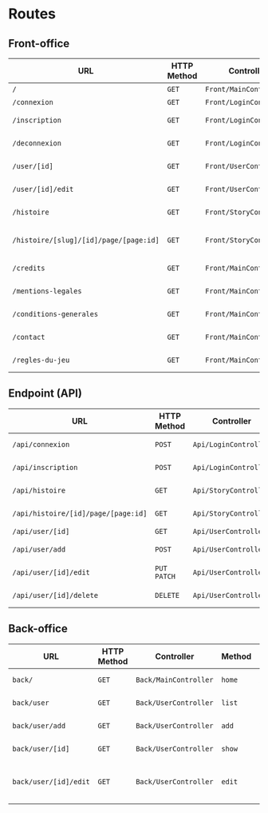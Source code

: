 # Routes

## Front-office

| URL                                    | HTTP Method | Controller              | Method       | Title                | Content            | Comment |
| -------------------------------------- | ----------- | ----------------------- | ------------ | -------------------- | ------------------ | ------- |
| `/`                                    | `GET`       | `Front/MainController`  | `home`       | Accueil              | homepage           | -       |
| `/connexion`                           | `GET`       | `Front/LoginController` | `login`      | Connexion            | login page         | -       |
| `/inscription`                         | `GET`       | `Front/LoginController` | `signin`     | Inscription          | sign-in page       | -       |
| `/deconnexion`                         | `GET`       | `Front/LoginController` | `logout`     | -                    | logout page        | -       |
| `/user/[id]`                           | `GET`       | `Front/UserController`  | `show`       | -                    | Show user page     | -       |
| `/user/[id]/edit`                      | `GET`       | `Front/UserController`  | `edit`       | -                    | Edit user page     | -       |
| `/histoire`                            | `GET`       | `Front/StoryController` | `list`       | Les histoires        | story list         | -       |
| `/histoire/[slug]/[id]/page/[page:id]` | `GET`       | `Front/StoryController` | `play`       | [Nom de l'histoire]  | story page game    | -       |
| `/credits`                             | `GET`       | `Front/MainController`  | `credits`    | Page des crédits     | links              | -       |
| `/mentions-legales`                    | `GET`       | `Front/MainController`  | `legals`     | Mentions légales     | legals mentions    | -       |
| `/conditions-generales`                | `GET`       | `Front/MainController`  | `conditions` | Conditions générales | general conditions | -       |
| `/contact`                             | `GET`       | `Front/MainController`  | `contact`    | Nous contacter       | contact            | -       |
| `/regles-du-jeu`                       | `GET`       | `Front/MainController`  | `rules`      | Règles du jeu        | rules of the game  | -       |

## Endpoint (API)

| URL                                 | HTTP Method   | Controller            | Method   | Title       | Content         | Comment |
| ----------------------------------- | ------------- | --------------------- | -------- | ----------- | --------------- | ------- |
| `/api/connexion`                    | `POST`        | `Api/LoginController` | `login`  | login       | API connexion   | -       |
| `/api/inscription`                  | `POST`        | `Api/LoginController` | `signin` | Inscription | sign-in page    | -       |
| `/api/histoire`                     | `GET`         | `Api/StoryController` | `list`   | -           | API story list  | -       |
| `/api/histoire/[id]/page/[page:id]` | `GET`         | `Api/StoryController` | `page`   | -           | API story page  | -       |
| `/api/user/[id]`                    | `GET`         | `Api/UserController`  | `show`   | -           | API user        | -       |
| `/api/user/add`                     | `POST`        | `Api/UserController`  | `add`    | -           | API user add    | -       |
| `/api/user/[id]/edit`               | `PUT` `PATCH` | `Api/UserController`  | `edit`   | -           | API user edit   | -       |
| `/api/user/[id]/delete`             | `DELETE`      | `Api/UserController`  | `delete` | -           | API user delete | -       |

## Back-office

| URL                   | HTTP Method | Controller            | Method | Title                                        | Content     | Comment |
| --------------------- | ----------- | --------------------- | ------ | -------------------------------------------- | ----------- | ------- |
| `back/`               | `GET`       | `Back/MainController` | `home` | Accueil                                      | story list  | -       |
| `back/user`           | `GET`       | `Back/UserController` | `list` | Liste des utilisateurs                       | user list   | -       |
| `back/user/add`       | `GET`       | `Back/UserController` | `add`  | Ajouter un utilisateur                       | add a user  | -       |
| `back/user/[id]`      | `GET`       | `Back/UserController` | `show` | [nom de l'utilisateur]                       | user page   | -       |
| `back/user/[id]/edit` | `GET`       | `Back/UserController` | `edit` | Editer un utilisateur [nom de l'utilisateur] | edit a user | -       |
